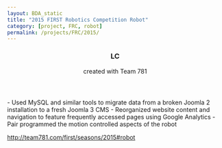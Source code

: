 ```yaml
---
layout: BDA_static
title: "2015 FIRST Robotics Competition Robot"
category: [project, FRC, robot]
permalink: /projects/FRC/2015/
---
```

<header><h3>LC</h3>
<p>created with Team 781</p></header>
- Used MySQL and similar tools to migrate data from a broken Joomla 2  installation to a fresh Joomla 3 CMS
- Reorganized website content and navigation to feature frequently accessed pages using Google Analytics
- Pair programmed the motion controlled aspects of the robot

http://team781.com/first/seasons/2015#robot